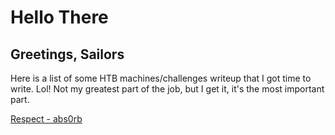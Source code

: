 # Hello There

## Greetings, Sailors

Here is a list of some HTB machines/challenges writeup that I got time to write. Lol! Not my greatest part of the job, but I get it, it's the most important part.

[Respect - abs0rb](https://app.hackthebox.com/profile/1646915)
